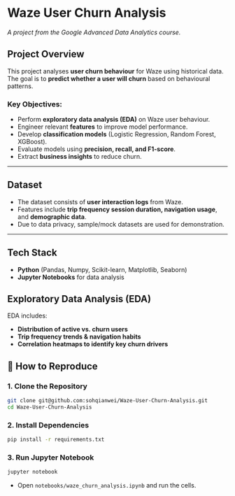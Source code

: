 # Waze User Churn Analysis

*A project from the Google Advanced Data Analytics course.*

## Project Overview
This project analyses **user churn behaviour** for Waze using historical data. The goal is to **predict whether a user will churn** based on behavioural patterns.

### **Key Objectives:** 
- Perform **exploratory data analysis (EDA)** on Waze user behaviour.
- Engineer relevant **features** to improve model performance. 
- Develop **classification models** (Logistic Regression, Random Forest, XGBoost).
- Evaluate models using **precision, recall, and F1-score**.
- Extract **business insights** to reduce churn. 

---

## Dataset
- The dataset consists of **user interaction logs** from Waze.
- Features include **trip frequency session duration, navigation usage**, and **demographic data**.
- Due to data privacy, sample/mock datasets are used for demonstration. 

---

## Tech Stack
- **Python** (Pandas, Numpy, Scikit-learn, Matplotlib, Seaborn)
- **Jupyter Notebooks** for data analysis

## Exploratory Data Analysis (EDA)
EDA includes: 
- **Distribution of active vs. churn users**
- **Trip frequency trends & navigation habits**
- **Correlation heatmaps to identify key churn drivers**

## 🚀 How to Reproduce
### **1. Clone the Repository**
```bash
git clone git@github.com:sohqianwei/Waze-User-Churn-Analysis.git
cd Waze-User-Churn-Analysis
```

### **2. Install Dependencies**
```bash
pip install -r requirements.txt
```

### **3. Run Jupyter Notebook**
```bash
jupyter notebook
```
- Open `notebooks/waze_churn_analysis.ipynb` and run the cells.

